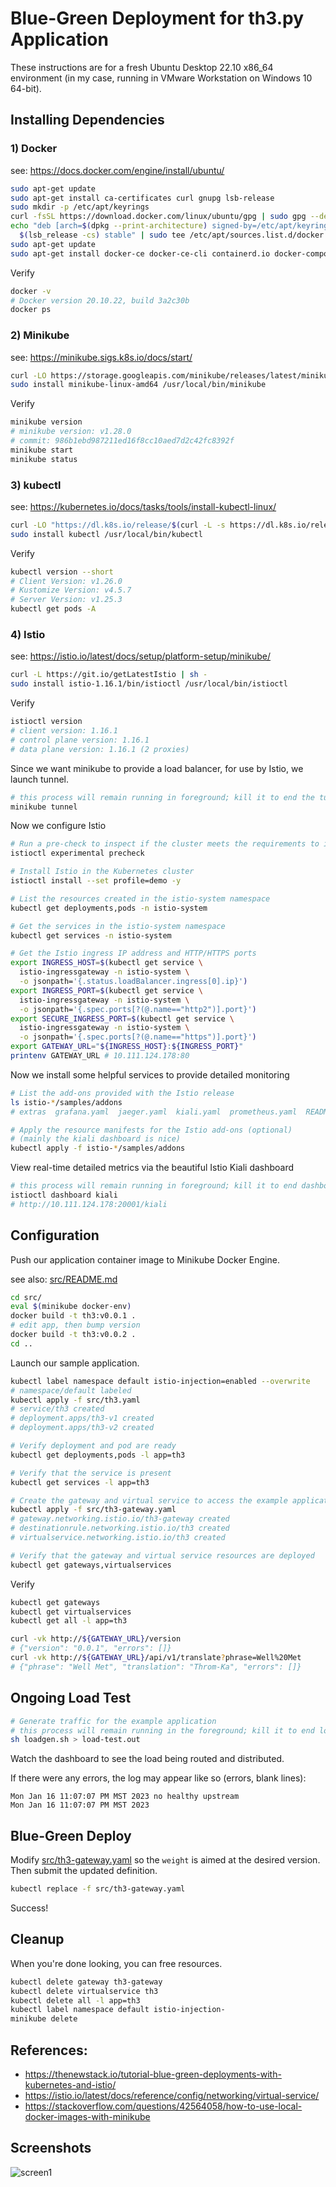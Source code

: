 # Blue-Green Deployment for th3.py Application

These instructions are for a fresh Ubuntu Desktop 22.10 x86_64 environment (in my case, running in VMware Workstation on Windows 10 64-bit).

## Installing Dependencies

### 1) Docker
see: https://docs.docker.com/engine/install/ubuntu/

```bash
sudo apt-get update
sudo apt-get install ca-certificates curl gnupg lsb-release
sudo mkdir -p /etc/apt/keyrings
curl -fsSL https://download.docker.com/linux/ubuntu/gpg | sudo gpg --dearmor -o /etc/apt/keyrings/docker.gpg
echo "deb [arch=$(dpkg --print-architecture) signed-by=/etc/apt/keyrings/docker.gpg] https://download.docker.com/linux/ubuntu \
  $(lsb_release -cs) stable" | sudo tee /etc/apt/sources.list.d/docker.list > /dev/null
sudo apt-get update
sudo apt-get install docker-ce docker-ce-cli containerd.io docker-compose-plugin
```

Verify

```bash
docker -v
# Docker version 20.10.22, build 3a2c30b
docker ps
```

### 2) Minikube
see: https://minikube.sigs.k8s.io/docs/start/

```bash
curl -LO https://storage.googleapis.com/minikube/releases/latest/minikube-linux-amd64
sudo install minikube-linux-amd64 /usr/local/bin/minikube
```

Verify

```bash
minikube version
# minikube version: v1.28.0
# commit: 986b1ebd987211ed16f8cc10aed7d2c42fc8392f
minikube start
minikube status
```

### 3) kubectl
see: https://kubernetes.io/docs/tasks/tools/install-kubectl-linux/

```bash
curl -LO "https://dl.k8s.io/release/$(curl -L -s https://dl.k8s.io/release/stable.txt)/bin/linux/amd64/kubectl"
sudo install kubectl /usr/local/bin/kubectl
```

Verify

```bash
kubectl version --short
# Client Version: v1.26.0
# Kustomize Version: v4.5.7
# Server Version: v1.25.3
kubectl get pods -A
```

### 4) Istio
see: https://istio.io/latest/docs/setup/platform-setup/minikube/

```bash
curl -L https://git.io/getLatestIstio | sh -
sudo install istio-1.16.1/bin/istioctl /usr/local/bin/istioctl
```

Verify

```bash
istioctl version
# client version: 1.16.1
# control plane version: 1.16.1
# data plane version: 1.16.1 (2 proxies)
```

Since we want minikube to provide a load balancer, for use by Istio,
we launch tunnel.

```bash
# this process will remain running in foreground; kill it to end the tunnel (at the very end)
minikube tunnel
```

Now we configure Istio

```bash
# Run a pre-check to inspect if the cluster meets the requirements to install Istio.
istioctl experimental precheck

# Install Istio in the Kubernetes cluster
istioctl install --set profile=demo -y

# List the resources created in the istio-system namespace
kubectl get deployments,pods -n istio-system

# Get the services in the istio-system namespace
kubectl get services -n istio-system

# Get the Istio ingress IP address and HTTP/HTTPS ports
export INGRESS_HOST=$(kubectl get service \
  istio-ingressgateway -n istio-system \
  -o jsonpath='{.status.loadBalancer.ingress[0].ip}')
export INGRESS_PORT=$(kubectl get service \
  istio-ingressgateway -n istio-system \
  -o jsonpath='{.spec.ports[?(@.name=="http2")].port}')
export SECURE_INGRESS_PORT=$(kubectl get service \
  istio-ingressgateway -n istio-system \
  -o jsonpath='{.spec.ports[?(@.name=="https")].port}')
export GATEWAY_URL="${INGRESS_HOST}:${INGRESS_PORT}"
printenv GATEWAY_URL # 10.111.124.178:80
```

Now we install some helpful services to provide detailed monitoring

```bash
# List the add-ons provided with the Istio release
ls istio-*/samples/addons
# extras  grafana.yaml  jaeger.yaml  kiali.yaml  prometheus.yaml  README.md

# Apply the resource manifests for the Istio add-ons (optional)
# (mainly the kiali dashboard is nice)
kubectl apply -f istio-*/samples/addons
```

View real-time detailed metrics via the beautiful Istio Kiali dashboard

```bash
# this process will remain running in foreground; kill it to end dashboard service
istioctl dashboard kiali
# http://10.111.124.178:20001/kiali
```

## Configuration

Push our application container image to Minikube Docker Engine.

see also: [src/README.md](src/)

```bash
cd src/
eval $(minikube docker-env)
docker build -t th3:v0.0.1 .
# edit app, then bump version
docker build -t th3:v0.0.2 .
cd ..
```

Launch our sample application.

```bash
kubectl label namespace default istio-injection=enabled --overwrite
# namespace/default labeled
kubectl apply -f src/th3.yaml
# service/th3 created
# deployment.apps/th3-v1 created
# deployment.apps/th3-v2 created

# Verify deployment and pod are ready
kubectl get deployments,pods -l app=th3

# Verify that the service is present
kubectl get services -l app=th3

# Create the gateway and virtual service to access the example application
kubectl apply -f src/th3-gateway.yaml
# gateway.networking.istio.io/th3-gateway created
# destinationrule.networking.istio.io/th3 created
# virtualservice.networking.istio.io/th3 created

# Verify that the gateway and virtual service resources are deployed
kubectl get gateways,virtualservices
```

Verify

```bash
kubectl get gateways
kubectl get virtualservices
kubectl get all -l app=th3
```

```bash
curl -vk http://${GATEWAY_URL}/version
# {"version": "0.0.1", "errors": []}
curl -vk http://${GATEWAY_URL}/api/v1/translate?phrase=Well%20Met
# {"phrase": "Well Met", "translation": "Throm-Ka", "errors": []}
```

## Ongoing Load Test

```bash
# Generate traffic for the example application
# this process will remain running in the foreground; kill it to end load test
sh loadgen.sh > load-test.out
```

Watch the dashboard to see the load being routed and distributed.


If there were any errors, the log may appear like so (errors, blank lines):
```
Mon Jan 16 11:07:07 PM MST 2023 no healthy upstream
Mon Jan 16 11:07:07 PM MST 2023
```

## Blue-Green Deploy

Modify [src/th3-gateway.yaml](src/th3-gateway.yaml) so the `weight` is aimed at the desired version.
Then submit the updated definition.

```bash
kubectl replace -f src/th3-gateway.yaml
```

Success!

## Cleanup

When you're done looking, you can free resources.

```bash
kubectl delete gateway th3-gateway
kubectl delete virtualservice th3
kubectl delete all -l app=th3
kubectl label namespace default istio-injection-
minikube delete
```

## References:

- https://thenewstack.io/tutorial-blue-green-deployments-with-kubernetes-and-istio/
- https://istio.io/latest/docs/reference/config/networking/virtual-service/
- https://stackoverflow.com/questions/42564058/how-to-use-local-docker-images-with-minikube


## Screenshots

![screen1](screenshot1.png)